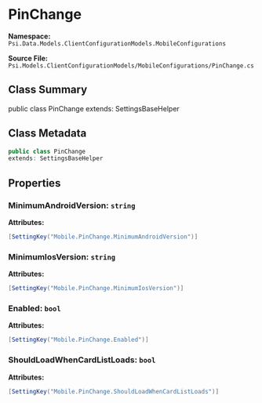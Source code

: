 # PinChange

**Namespace:** `Psi.Data.Models.ClientConfigurationModels.MobileConfigurations`

**Source File:** `Psi.Models.ClientConfigurationModels/MobileConfigurations/PinChange.cs`

## Class Summary

public class PinChange
extends: SettingsBaseHelper

## Class Metadata

```typescript
public class PinChange
extends: SettingsBaseHelper
```

## Properties

### MinimumAndroidVersion: `string`

**Attributes:**
```csharp
[SettingKey("Mobile.PinChange.MinimumAndroidVersion")]
```

### MinimumIosVersion: `string`

**Attributes:**
```csharp
[SettingKey("Mobile.PinChange.MinimumIosVersion")]
```

### Enabled: `bool`

**Attributes:**
```csharp
[SettingKey("Mobile.PinChange.Enabled")]
```

### ShouldLoadWhenCardListLoads: `bool`

**Attributes:**
```csharp
[SettingKey("Mobile.PinChange.ShouldLoadWhenCardListLoads")]
```
